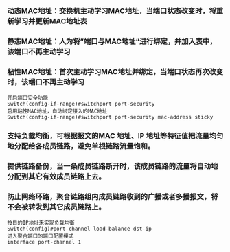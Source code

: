 ### 动态MAC地址：交换机主动学习MAC地址，当端口状态改变时，将重新学习并更新MAC地址表

### 静态MAC地址：人为将”端口与MAC地址“进行绑定，并加入表中，该端口不再主动学习

### 粘性MAC地址：首次主动学习MAC地址并绑定，当端口状态再次改变时，该端口不再主动学习

```
开启端口安全功能
Switch(config-if-range)#switchport port-security    
启用粘性MAC地址，自动绑定接入的MAC地址
Switch(config-if-range)#switchport port-security mac-address sticky  
```

### 支持负载均衡，可根据报文的MAC 地址、IP 地址等特征值把流量均匀地分配给各成员链路，避免单根链路流量饱和。

### 提供链路备份，当一条成员链路断开时，该成员链路的流量将自动地分配到其它有效成员链路上去。

### 防止网络环路，聚合链路组内成员链路收到的广播或者多播报文，将不会被转发到其它成员链路上。
```
按目的IP地址来实现负载均衡
Switch(config)#port-channel load-balance dst-ip
进入聚合端口的端口配置模式
interface port-channel 1 
```